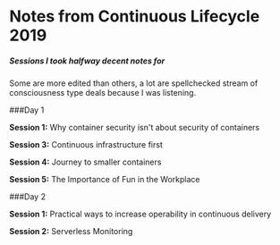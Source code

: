 # Notes from Continuous Lifecycle 2019
##### Sessions I took halfway decent notes for
Some are more edited than others, a lot are spellchecked stream of consciousness type deals because I was listening.

###Day 1

**Session 1:**
Why container security isn't about security of containers

**Session 3:**
Continuous infrastructure first

**Session 4:**
Journey to smaller containers

**Session 5:**
The Importance of Fun in the Workplace

###Day 2

**Session 1:**
Practical ways to increase operability in continuous delivery

**Session 2:**
Serverless Monitoring
